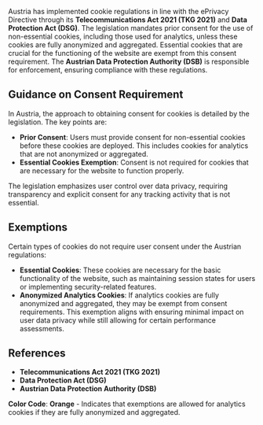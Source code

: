 Austria has implemented cookie regulations in line with the ePrivacy Directive through its **Telecommunications Act 2021 (TKG 2021)** and **Data Protection Act (DSG)**. The legislation mandates prior consent for the use of non-essential cookies, including those used for analytics, unless these cookies are fully anonymized and aggregated. Essential cookies that are crucial for the functioning of the website are exempt from this consent requirement. The **Austrian Data Protection Authority (DSB)** is responsible for enforcement, ensuring compliance with these regulations.

## Guidance on Consent Requirement

In Austria, the approach to obtaining consent for cookies is detailed by the legislation. The key points are:

- **Prior Consent**: Users must provide consent for non-essential cookies before these cookies are deployed. This includes cookies for analytics that are not anonymized or aggregated.
- **Essential Cookies Exemption**: Consent is not required for cookies that are necessary for the website to function properly.

The legislation emphasizes user control over data privacy, requiring transparency and explicit consent for any tracking activity that is not essential.

## Exemptions

Certain types of cookies do not require user consent under the Austrian regulations:

- **Essential Cookies**: These cookies are necessary for the basic functionality of the website, such as maintaining session states for users or implementing security-related features.
- **Anonymized Analytics Cookies**: If analytics cookies are fully anonymized and aggregated, they may be exempt from consent requirements. This exemption aligns with ensuring minimal impact on user data privacy while still allowing for certain performance assessments.

## References

- **Telecommunications Act 2021 (TKG 2021)**
- **Data Protection Act (DSG)**
- **Austrian Data Protection Authority (DSB)**

**Color Code**: **Orange** - Indicates that exemptions are allowed for analytics cookies if they are fully anonymized and aggregated.